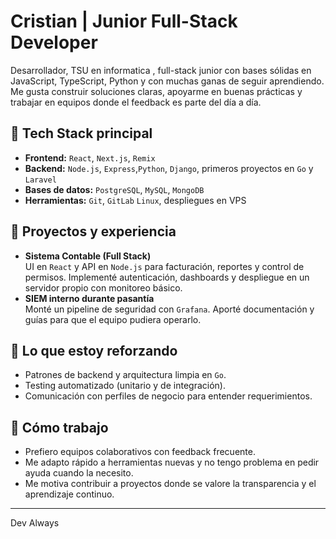 # Cristian | Junior Full-Stack Developer

Desarrollador, TSU en informatica , full-stack junior con bases sólidas en JavaScript, TypeScript, Python y con muchas ganas de seguir aprendiendo. Me gusta construir soluciones claras, apoyarme en buenas prácticas y trabajar en equipos donde el feedback es parte del día a día.

## 🧰 Tech Stack principal
- **Frontend:** `React`, `Next.js`, `Remix`
- **Backend:** `Node.js`, `Express`,`Python`, `Django`, primeros proyectos en `Go` y `Laravel`
- **Bases de datos:** `PostgreSQL`, `MySQL`, `MongoDB`
- **Herramientas:** `Git`, `GitLab` `Linux`, despliegues en VPS

## 🚀 Proyectos y experiencia
- **Sistema Contable (Full Stack)**  
  UI en `React` y API en `Node.js` para facturación, reportes y control de permisos. Implementé autenticación, dashboards y despliegue en un servidor propio con monitoreo básico.
- **SIEM interno durante pasantía**  
  Monté un pipeline de seguridad con `Grafana`. Aporté documentación y guías para que el equipo pudiera operarlo.

## 📘 Lo que estoy reforzando
- Patrones de backend y arquitectura limpia en `Go`.
- Testing automatizado (unitario y de integración).
- Comunicación con perfiles de negocio para entender requerimientos.

## 🤝 Cómo trabajo
- Prefiero equipos colaborativos con feedback frecuente.
- Me adapto rápido a herramientas nuevas y no tengo problema en pedir ayuda cuando la necesito.
- Me motiva contribuir a proyectos donde se valore la transparencia y el aprendizaje continuo.

---

Dev Always
